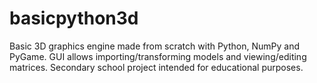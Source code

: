 # basicpython3d
Basic 3D graphics engine made from scratch with Python, NumPy and PyGame. GUI allows importing/transforming models and viewing/editing matrices. Secondary school project intended for educational purposes. 

